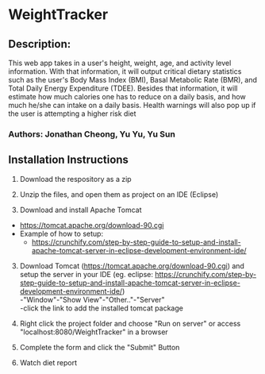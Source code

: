 # WeightTracker
## Description: 
This web app takes in a user's height, weight, age, and activity level information. With that information, it will output critical dietary statistics such as the user's Body Mass Index (BMI), Basal Metabolic Rate (BMR), and Total Daily Energy Expenditure (TDEE). Besides that information, it will estimate how much calories one has to reduce on a daily basis, and how much he/she can intake on a daily basis. Health warnings will also pop up if the user is attempting a higher risk diet
### Authors: Jonathan Cheong, Yu Yu, Yu Sun

## Installation Instructions
1. Download the respository as a zip

2. Unzip the files, and open them as project on an IDE (Eclipse)

3. Download and install Apache Tomcat
  - https://tomcat.apache.org/download-90.cgi
  - Example of how to setup:
    - https://crunchify.com/step-by-step-guide-to-setup-and-install-apache-tomcat-server-in-eclipse-development-environment-ide/

3. Download Tomcat (https://tomcat.apache.org/download-90.cgi) and setup the server in your IDE (eg. eclipse: https://crunchify.com/step-by-step-guide-to-setup-and-install-apache-tomcat-server-in-eclipse-development-environment-ide/)
<br/>-"Window"-"Show View"-"Other.."-"Server"
<br/>-click the link to add the installed tomcat package

4. Right click the project folder and choose "Run on server" or access "localhost:8080/WeightTracker" in a browser

5. Complete the form and click the "Submit" Button

6. Watch diet report
